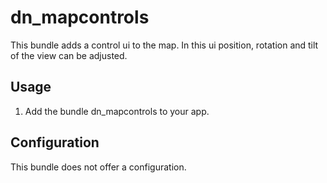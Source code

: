 # dn_mapcontrols
This bundle adds a control ui to the map. In this ui position, rotation and tilt of the view can be adjusted.

## Usage
1. Add the bundle dn_mapcontrols to your app.

## Configuration
This bundle does not offer a configuration.

